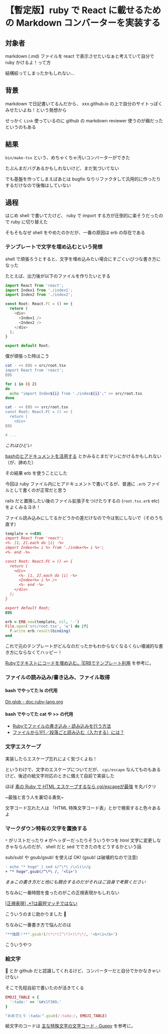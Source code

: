 # 【暫定版】ruby で React に載せるための Markdown コンバーターを実装する

## 対象者

markdown (.md) ファイルを react で表示させたいなぁと考えていて自分で ruby かけるよ！って方

結構絞ってしまったかもしれない...

## 背景

markdown で日記書いてるんだから、 xxx.github.io の上で自分のサイトっぽくみせたいよね！という発想から

せっかく `Link` 使っているのに github の markdown reviewer 使うのが癪だったというのもある

## 結果

`bin/make-tsx` という、めちゃくちゃ汚いコンバーターができた

たぶんまだバグあるかもしれないけど、まだ気づいてない

でも基盤を作ってしまえばあとは bugfix なりリファクタして汎用的に作ったりするだけなので後悔はしていない

## 過程

はじめ shell で書いてたけど、 ruby で import する方が圧倒的に楽そうだったので ruby に切り替えた

そもそもなぜ shell をやめたのかだが、一番の原因は erb の存在である

### テンプレートで文字を埋め込むという発想

shell で頑張ろうとすると、文字を埋め込みたい場合にすごくいびつな書き方になった

たとえば、出力後が以下のファイルを作りたいとする

```javascript
import React from 'react';
import Index1 from './index1';
import Index2 from './index2';

const Root: React.FC = () => {
  return (
    <div>
      <Index1 />
      <Index2 />
    </div>
  );
}

export default Root;
```

僕が頑張った時はこう

```bash
cat - << EOS > src/root.tsx
import React from 'react';
EOS

for i in (1 2)
do
  echo "import Index${i} from './index${i}';" >> src/root.tsx
done

cat - << EOS >> src/root.tsx
const Root: React.FC = () => {
  return (
    <div>
EOS

# ...
```

_これはひどい_

[bashのヒアドキュメントを活用する](https://qiita.com/take4s5i/items/e207cee4fb04385a9952) とかみるとまだマシにかけるかもしれない（が、諦めた）

その結果 erb を使うことにした

今回は ruby ファイル内にヒアドキュメントで書いてるが、普通に `.erb` ファイルとして書くのが正常だと思う

rails だと置換したい後のファイル拡張子をつけたりするの (`root.tsx.erb` etc) をよくみるヨネ！

ファイル読み込みにしてるかどうかの差だけなので今は気にしないで（そのうち直す）

```ruby
template = <<EOS
import React from 'react';
<%- [1, 2].each do |i| -%>
import Index<%= i %> from './index<%= i %>';
<%- end -%>

const Root: React.FC = () => {
  return (
    <div>
      <%- [1, 2].each do |i| -%>
      <Index<%= i %> />
      <%- end -%>
    </div>
  );
}

export default Root;
EOS

erb = ERB.new(template, nil, '-')
File.open('src/root.tsx', 'w') do |f|
  f.write erb.result(binding)
end
```

これで元のテンプレートがどんなのだったかもわからなくなるくらい壊滅的な書き方にならなくてハッピー！

[Rubyでテキストにコードを埋め込む。|ERBでテンプレート利用](http://mukaer.com/archives/2013/06/05/rubyerb/) を参考に。

### ファイルの読み込み/書き込み、ファイル取得

#### bash でやってた ls の代用
[Dir.glob - doc.ruby-lang.org](https://docs.ruby-lang.org/ja/latest/method/Dir/s/=5b=5d.html)

#### bash でやってた cat や >> の代用

* [Rubyでファイルの書き込み・読み込みを行う方法](https://uxmilk.jp/22615)
* [ファイルから1行／段落ごと読み込む（入力する）には？](https://www.buildinsider.net/language/rubytips/0021)

### 文字エスケープ

実装したらエスケープ忘れによく気づくよね！

というわけで、文字のエスケープについてだが、 `cgi/escape` なんてものもあるけど、後述の絵文字対応のときに備えて自前で実装した

ほぼ [素の Ruby で HTML エスケープするなら cgi/escapeが最強](https://qiita.com/scivola/items/b2d749a5a720f9eb02b1) を丸パクリ

~最強と言う人を裏切る勇気~

文字コード忘れた人は 「HTML 特殊文字コード表」とかで検索すると色々あるよ

### マークダウン特有の文字を置換する

`*` がリストだったり `#` がヘッダーだったりそういうやつを html 文字に変更しなきゃならんのだが、 shell だと sed でできたのをどうするかという話

sub/sub! や gsub/gsub! を使えば OK! (gsub! は破壊的なので注意)

```diff
- echo "* hoge" | sed s/^\*\ /\<li\>/g
+ "* hoge".gsub(/^\*\ /, '<li>')
```

_まぁこの書き方だと他にも競合するのだがそれはご自身で考察ください_

ちなみに一番時間を食ったのがこの正規表現かもしれない

[[正規表現] .*?は最短マッチではない](https://qiita.com/anqooqie/items/191ad215e93237c77811)

こういうのまじ助かりました :bow:

ちなみに一番書き方で悩んだのは

```ruby
"**強調！**".gsub!(/\*\*([^\*]+)\*\*/, '<b>\1</b>')
```

こういうやつ

### 絵文字

:tada: とか github だと認識してくれるけど、コンバーターだと自分でかかなきゃいけない

そこで先程自前で書いたのが活きてくる

```ruby
EMOJI_TABLE = {
  ':tada:' => '&#x1f389;'
}

"おめでとう :tada:".gsub(/:tada:/, EMOJI_TABLE)
```

絵文字のコードは [主な特殊文字の文字コード - Guppy](http://guppy.eng.kagawa-u.ac.jp/~kagawa/OpenCampus/unicode.html) を参考に。
